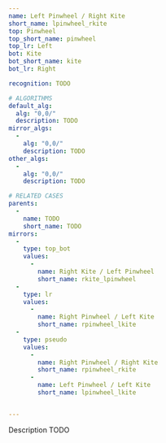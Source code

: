 ```yaml
---
name: Left Pinwheel / Right Kite
short_name: lpinwheel_rkite
top: Pinwheel
top_short_name: pinwheel
top_lr: Left
bot: Kite
bot_short_name: kite
bot_lr: Right

recognition: TODO

# ALGORITHMS
default_alg:
  alg: "0,0/"
  description: TODO
mirror_algs:
  -
    alg: "0,0/"
    description: TODO
other_algs:
  -
    alg: "0,0/"
    description: TODO

# RELATED CASES
parents:
  -
    name: TODO
    short_name: TODO
mirrors:
  -
    type: top_bot
    values: 
      -
        name: Right Kite / Left Pinwheel
        short_name: rkite_lpinwheel
  -
    type: lr
    values: 
      -
        name: Right Pinwheel / Left Kite
        short_name: rpinwheel_lkite
  -
    type: pseudo
    values: 
      -
        name: Right Pinwheel / Right Kite
        short_name: rpinwheel_rkite
      -
        name: Left Pinwheel / Left Kite
        short_name: lpinwheel_lkite


---
```


Description TODO

